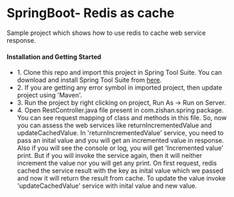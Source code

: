 # SpringBoot- Redis as cache
Sample project which shows how to use redis to cache web service response.


<h4>Installation and Getting Started</h4>

<ul>
<li>
1. Clone this repo and import this project in Spring Tool Suite. You can download and install Spring Tool Suite from <a href="https://spring.io/tools/sts/all" target="_blank">here</a>.
</li>
<li>
2. If you are getting any error symbol in imported project, then update project using 'Maven'.
</li>
<li>
3. Run the project by right clicking on project, Run As -> Run on Server.
</li>
<li>
4. Open RestController.java file present in com.zishan.spring package. You can see request mapping of class and methods in this file. So, now you can assess the web services like returnIncrementedValue and updateCachedValue. In 'returnIncrementedValue' service, you need to pass an inital value and you will get an incremented value in response. Also if you will see the console or log, you will get 'Incremented value' print. But if you will invoke the service again, then it will neither increment the value nor you will get any print. On first request, redis cached the service result with the key as inital value which we passed and now it will return the result from cache. To update the value invoke 'updateCachedValue' service with inital value and new value.
</li>
</ul>
